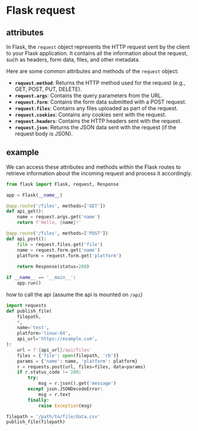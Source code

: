 # Flask request

## attributes
In Flask, the `request` object represents the HTTP request sent by the client to your Flask application. 
It contains all the information about the request, such as headers, form data, files, and other metadata.

Here are some common attributes and methods of the `request` object:
- **`request.method`**: Returns the HTTP method used for the request (e.g., GET, POST, PUT, DELETE).
- **`request.args`**: Contains the query parameters from the URL.
- **`request.form`**: Contains the form data submitted with a POST request.
- **`request.files`**: Contains any files uploaded as part of the request.
- **`request.cookies`**: Contains any cookies sent with the request.
- **`request.headers`**: Contains the HTTP headers sent with the request.
- **`request.json`**: Returns the JSON data sent with the request (if the request body is JSON).

## example
We can access these attributes and methods within the Flask routes to retrieve information 
about the incoming request and process it accordingly. 
```py
from flask import Flask, request, Response

app = Flask(__name__)

@app.route('/files', methods=['GET'])
def api_get():
    name = request.args.get('name')
    return f'Hello, {name}!'

@app.route('/files', methods=['POST'])
def api_post():
    file = request.files.get('file')
    name = request.form.get('name')
    platform = request.form.get('platform')
    
    return Response(status=200)

if __name__ == '__main__':
    app.run()
```

how to call the api (assume the api is mounted on `/api`)
```py
import requests
def publish_file(
    filepath,
    *,
    name='test',
    platform='linux-64',
    api_url='https://example.com',
):
    url = f'{api_url}/api/files'
    files = {'file': open(filepath, 'rb')}
    params = {'name': name, 'platform': platform}
    r = requests.post(url, files=files, data=params)
    if r.status_code != 200:
        try:
            msg = r.json().get('message')
        except json.JSONDecodeError:
            msg = r.text
        finally:
            raise Exception(msg)

filepath = '/path/to/file/data.csv'
publish_file(filepath)
```
